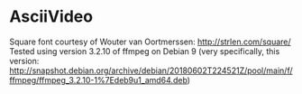 # AsciiVideo
Square font courtesy of Wouter van Oortmerssen: http://strlen.com/square/
Tested using version 3.2.10 of ffmpeg on Debian 9 (very specifically, this version: http://snapshot.debian.org/archive/debian/20180602T224521Z/pool/main/f/ffmpeg/ffmpeg_3.2.10-1%7Edeb9u1_amd64.deb)
